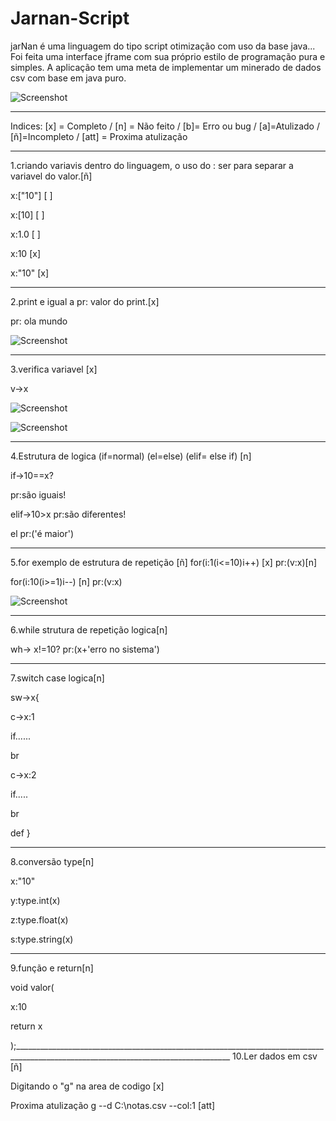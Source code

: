 # Jarnan-Script

jarNan é uma linguagem do tipo script otimização com uso da base java...
Foi feita uma interface jframe com sua próprio estilo de programação pura e simples.
A aplicação tem uma meta de implementar um minerado de dados csv com base em java puro.


 ![Screenshot](https://uploaddeimagens.com.br/images/002/516/374/original/jarnan.png?1574809518)


____________________________________________________________________________________________________________________________________

Indices: [x] = Completo / [n] = Não feito  / [b]= Erro ou bug / [a]=Atulizado / [ñ]=Incompleto / [att] = Proxima atulização


____________________________________________________________________________________________________________________________________

1.criando variavis dentro do linguagem, o uso do : ser para separar a variavel do valor.[ñ]

x:["10"] [ ] 

x:[10]   [ ]

x:1.0    [ ]

x:10     [x]

x:"10"   [x]

____________________________________________________________________________________________________________________________________
2.print e igual a pr: valor do print.[x]

pr: ola mundo

![Screenshot](https://uploaddeimagens.com.br/images/002/516/315/original/jarnanprint.png?1574805069)


____________________________________________________________________________________________________________________________________
3.verifica variavel [x]

v->x

![Screenshot](https://uploaddeimagens.com.br/images/002/516/307/original/jarnanvariavel.png?1574804712)

![Screenshot](https://uploaddeimagens.com.br/images/002/516/351/original/jarnanverificarVariavel.png?1574808128)


____________________________________________________________________________________________________________________________________
4.Estrutura de logica (if=normal) (el=else) (elif= else if) [n]

if->10==x?

pr:são iguais!

elif->10>x
pr:são diferentes!

el
pr:('é maior')
____________________________________________________________________________________________________________________________________


5.for exemplo de estrutura de repetição [ñ]
for(i:1(i<=10)i++) [x]
pr:(v:x)[n]


for(i:10(i>=1)i--) [n]
pr:(v:x)



![Screenshot](https://uploaddeimagens.com.br/images/002/516/320/original/jarnanfor.png?1574805768)
____________________________________________________________________________________________________________________________________


6.while strutura de repetição logica[n]

wh-> x!=10?
pr:(x+'erro no sistema')

____________________________________________________________________________________________________________________________________

7.switch case logica[n]

sw->x{

c->x:1

if......

br

c->x:2

if.....

br

def
}
____________________________________________________________________________________________________________________________________

8.conversão type[n]

x:"10"

y:type.int(x)

z:type.float(x)

s:type.string(x)
____________________________________________________________________________________________________________________________________
9.função e return[n]

void valor(

x:10

return x

);____________________________________________________________________________________________________________________________________
10.Ler dados em csv [ñ]


Digitando o "g" na area de codigo [x]
                                              
Proxima atulização  g --d C:\\notas.csv --col:1 [att]
                                             


